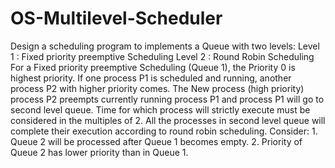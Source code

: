 # OS-Multilevel-Scheduler
Design a scheduling program to implements a Queue with two levels:
Level 1 : Fixed priority preemptive Scheduling
Level 2 : Round Robin Scheduling
For a Fixed priority preemptive Scheduling (Queue 1), the Priority 0 is highest priority. If one
process P1 is scheduled and running, another process P2 with higher priority comes. The New
process (high priority) process P2 preempts currently running process P1 and process P1 will
go to second level queue. Time for which process will strictly execute must be considered in
the multiples of 2.
All the processes in second level queue will complete their execution according to round robin
scheduling.
Consider: 1. Queue 2 will be processed after Queue 1 becomes empty.
2. Priority of Queue 2 has lower priority than in Queue 1.
